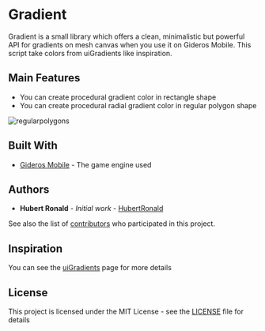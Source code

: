 # Gradient
Gradient is a small library which offers a clean, minimalistic but powerful API for gradients on mesh canvas when you use it on Gideros Mobile. This script take colors from uiGradients like inspiration.

## Main Features
* You can create procedural gradient color in rectangle shape
* You can create procedural radial gradient color in regular polygon shape

![regularpolygons](https://user-images.githubusercontent.com/7612715/34508680-1725bf24-f010-11e7-9a6a-d59465117828.png)

## Built With

* [Gideros Mobile](http://giderosmobile.com//) - The game engine used

## Authors

* **Hubert Ronald** - *Initial work* - [HubertRonald](https://github.com/HubertRonald)

See also the list of [contributors](https://github.com/HubertRonald/Gradient/contributors) who participated in this project.

## Inspiration

You can see the [uiGradients](https://uigradients.com/) page for more details

## License

This project is licensed under the MIT License - see the [LICENSE](LICENSE) file for details
